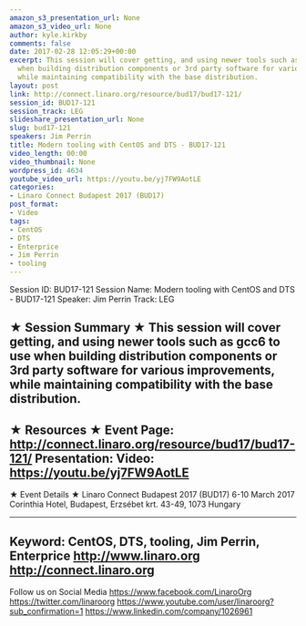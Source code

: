 ```yaml
---
amazon_s3_presentation_url: None
amazon_s3_video_url: None
author: kyle.kirkby
comments: false
date: 2017-02-28 12:05:29+00:00
excerpt: This session will cover getting, and using newer tools such as gcc6 to use
  when building distribution components or 3rd party software for various improvements,
  while maintaining compatibility with the base distribution.
layout: post
link: http://connect.linaro.org/resource/bud17/bud17-121/
session_id: BUD17-121
session_track: LEG
slideshare_presentation_url: None
slug: bud17-121
speakers: Jim Perrin
title: Modern tooling with CentOS and DTS - BUD17-121
video_length: 00:00
video_thumbnail: None
wordpress_id: 4634
youtube_video_url: https://youtu.be/yj7FW9AotLE
categories:
- Linaro Connect Budapest 2017 (BUD17)
post_format:
- Video
tags:
- CentOS
- DTS
- Enterprice
- Jim Perrin
- tooling
---
```


Session ID: BUD17-121
Session Name: Modern tooling with CentOS and DTS - BUD17-121
Speaker: Jim Perrin
Track: LEG


★ Session Summary ★
This session will cover getting, and using newer tools such as gcc6 to use when building distribution components or 3rd party software for various improvements, while maintaining compatibility with the base distribution.
---------------------------------------------------
★ Resources ★
Event Page: http://connect.linaro.org/resource/bud17/bud17-121/
Presentation:
Video: https://youtu.be/yj7FW9AotLE
---------------------------------------------------

★ Event Details ★
Linaro Connect Budapest 2017 (BUD17)
6-10 March 2017
Corinthia Hotel, Budapest,
Erzsébet krt. 43-49,
1073 Hungary

---------------------------------------------------
Keyword: CentOS, DTS, tooling, Jim Perrin, Enterprice
http://www.linaro.org
http://connect.linaro.org
---------------------------------------------------
Follow us on Social Media
https://www.facebook.com/LinaroOrg
https://twitter.com/linaroorg
https://www.youtube.com/user/linaroorg?sub_confirmation=1
https://www.linkedin.com/company/1026961
